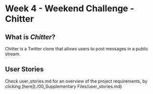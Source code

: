 # Week 4 - Weekend Challenge - Chitter

## What is ***Chitter***?
Chitter is a Twitter clone that allows users to post messages in a public stream.

## User Stories ##

Check user_stories.md for an overview of the project requirements, by clicking [here](./00_Supplementary Files/user_stories.md)
